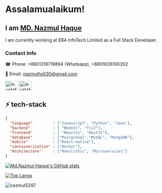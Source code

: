 # Assalamualaikum! 

## I am <a href="https://nazmul5297.github.io/ProtFolio/">MD. Nazmul Haque</a>

I am currently working at ERA InfoTech Limited as a Full Stack Developer.

<h3 align="left">Contact Info</h3>
☎ Phone: +8801319719894 (Whatsapp), +8801626100302

📨 Email: nazmulhs030@gmail.com
<p align="left">

<a href="https://www.linkedin.com/in/nazmul-haque-3530901b8/" target="blank"><img align="center" src="https://raw.githubusercontent.com/rahuldkjain/github-profile-readme-generator/master/src/images/icons/Social/linked-in-alt.svg" alt="mustafiz171" height="30" width="40" /></a>
<a href="https://www.facebook.com/nazmul.abir.37/" target="blank"><img align="center" src="https://raw.githubusercontent.com/rahuldkjain/github-profile-readme-generator/master/src/images/icons/Social/facebook.svg" alt="mustafizur.rahman171" height="30" width="40" /></a>
</p>

## ⚡ tech-stack
```json
{
  "language"         : ["Javascript", "Python", "Java"],
  "backend"          : [ "NodeJs", "Yii2"],
  "frontend"         : [ "ReactJs", "NextJs"],
  "database"         : ["PostgreSql","MySQL", "MongoDB"],
  "mobile"           : ["React-native"],
  "containerization" : ["Docker"],
  "Architecture"     : ["Monolithic", "Microservices"]
}
```

[![Md.Nazmul Haque's GitHub stats](https://github-readme-stats.vercel.app/api?username=nazmul5297&show_icons=true&theme=onedark&count_private=true&findTotalCommits=true&hide=contribs)](https://github.com/nazmul5297/github-readme-stats)

[![Top Langs](https://github-readme-stats.vercel.app/api/top-langs/?username=nazmul5297&show_icons=true&theme=onedark&count_private=true&layout=compact&langs_count=10)](https://github.com/nazmul5297/github-readme-stats)

<p><img align="center" src="https://github-readme-streak-stats.herokuapp.com/?user=nazmul5297&theme=onedark" alt="nazmul5297" /></p>
